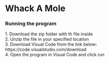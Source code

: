 <h1>Whack A Mole</h1>
<h3>Running the program</h3>
1. Download the zip folder with th file inside<br>
2. Unzip the file in your specified location<br>
3. Download Visual Code from the link below: <br>
https://code.visualstudio.com/download <br>
4. Open the program in Visual Code and click run
